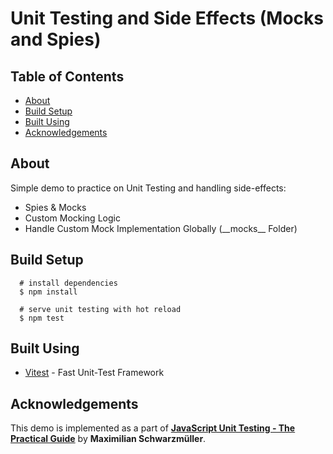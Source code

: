 # Unit Testing and Side Effects (Mocks and Spies)

<!-- #### Demo App is here: [User Auth Flow](https://user-auth-flow.web.app/) -->

## Table of Contents

- [About](#about)
- [Build Setup](#build_setup)
- [Built Using](#built_using)
- [Acknowledgements](#achknowledgement)

## About <a name= "about"></a>

Simple demo to practice on Unit Testing and handling side-effects:

- Spies & Mocks
- Custom Mocking Logic
- Handle Custom Mock Implementation Globally (\_\_mocks\_\_ Folder)

## Build Setup <a name="build_setup"></a>

```
  # install dependencies
  $ npm install

  # serve unit testing with hot reload
  $ npm test

```

## Built Using <a name="built_using"></a>

- [Vitest](https://vitest.dev/) - Fast Unit-Test Framework

## Acknowledgements <a name="acknowledgement"></a>

This demo is implemented as a part of [**JavaScript Unit Testing - The Practical Guide**](https://www.udemy.com/course/javascript-unit-testing-the-practical-guide/) by **Maximilian Schwarzmüller**.
